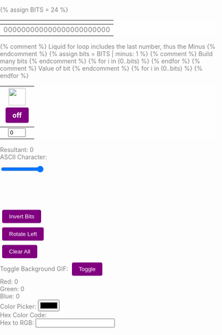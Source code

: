 {% assign BITS = 24 %}
<style>
    body {
        background-image: url('images/sunset.gif');
        background-size: cover;
        background-position: center;
        margin: 0;
        padding: 0;
        height: 160vh;
        color: grey;
    }

    td {
        text-align: center;
        vertical-align: middle;
        color: white;
    }

    #opacity-slider {
        width: 100%;
    }

    table {
        background-color: rgba(255, 255, 255, 0.8);
    }

    #binary {
        color: grey;
    }

    /* Updated button styles */
    .button {
        padding: 8px 16px; /* Adjust padding for a smaller size */
        background-color: purple; /* Purple background color */
        color: white;
        border: none;
        border-radius: 4px; /* Add rounded corners */
        cursor: pointer;
        margin: 5px;
    }

    button {
        padding: 8px 16px; /* Adjust padding for a smaller size */
        background-color: purple; /* Purple background color */
        color: white;
        border: none;
        border-radius: 4px; /* Add rounded corners */
        cursor: pointer;
        margin: 5px;
    }
</style>


<style>
    td {
        text-align: center;
        vertical-align: middle;
    }

    #opacity-slider {
        width: 100%;
    }
</style>
<table>
    <thead>
        <tr class="" id="">
            <th></th>
        </tr>
    </thead>
    <tbody>
        <tr>
            <td id="binary">000000000000000000000000</td>
        </tr>
    </tbody>
</table>
{% comment %}
Liquid for loop includes the last number, thus the Minus
{% endcomment %}
{% assign bits = BITS | minus: 1 %}
<table>
    <thead>
        <tr>
            {% comment %}
            Build many bits
            {% endcomment %}
            {% for i in (0..bits) %}
            <th>
                <img id="bulb{{ i }}" src="{{site.baseurl}}/images/lightoff.jpg" alt="" width="40" height="Auto">
                <div class="button" id="butt{{ i }}" style="background-color:purple" onclick="toggleBit({{ i }})">off</div>
            </th>
            {% endfor %}
        </tr>
    </thead>
    <tbody>
        <tr>
            {% comment %}
            Value of bit
            {% endcomment %}
            {% for i in (0..bits) %}
            <td>
                <input type='text' id="digit{{ i }}" value="0" size="2" readonly>
            </td>
            {% endfor %}
        </tr>
    </tbody>
</table>
<div>
    <label for="resultant">Resultant:</label>
    <span id="resultant-value">0</span>
</div>
<div>
    <label for="ascii-character">ASCII Character:</label>
    <span id="ascii-character-value"></span>
</div>
<div id="color-display" style="width: 100px; height: 100px; margin-top: 10px; position: relative;">
    <input type="range" id="opacity-slider" min="0" max="1" step="0.01" value="1" oninput="updateColorDisplay()">
</div>
<div>
    <button onclick="invertBits()">Invert Bits</button>
</div>
<div>
    <button onclick="rotateBitsLeft()">Rotate Left</button>
</div>
<div>
    <button onclick="clearAll()">Clear All</button>
</div>
<div>
    <label for="toggle-gif-btn">Toggle Background GIF:</label>
    <button id="toggle-gif-btn" onclick="toggleBackgroundGif()">Toggle</button>
</div>
<div id="rgb-values">
    <label for="red-value">Red:</label>
    <span id="red-value">0</span>
    <br>
    <label for="green-value">Green:</label>
    <span id="green-value">0</span>
    <br>
    <label for="blue-value">Blue:</label>
    <span id="blue-value">0</span>
</div>
<div>
    <label for="color-picker">Color Picker:</label>
    <input type="color" id="color-picker" onchange="updateColorDisplay(); updateBinaryFromColor();">
</div>
<div>
    <label for="hex-color-code">Hex Color Code:</label>
    <span id="hex-color-code-value"></span>
</div>
<div>
    <label for="hex-to-rgb-input">Hex to RGB:</label>
    <input type="text" id="hex-to-rgb-input" oninput="updateRGBFromHex()">
</div>

<script>
    const BITS = {{ BITS }};
    const MAX = 2 ** BITS - 1;
    const IMAGE_ON = "{{site.baseurl}}/images/lighton.jpg";
    const IMAGE_OFF = "{{site.baseurl}}/images/lightoff.jpg";
    // return string with the current value of each bit
    function getBits() {
        let bits = "";
        for (let i = 0; i < BITS; i++) {
            bits = bits + document.getElementById('digit' + i).value;
        }
        return bits;
    }
    // setter for Document Object Model (DOM) values
    function setConversions(binary) {
        document.getElementById('binary').innerHTML = binary;
        // Resultant value
        document.getElementById('resultant-value').innerHTML = parseInt(binary, 2);
        // Update ASCII character display
        updateAsciiCharacter();
        // Update color display
        updateColorDisplay();
    }
    // toggle selected bit and recalculate
    function toggleBit(i) {
        const dig = document.getElementById('digit' + i);
        const image = document.getElementById('bulb' + i);
        const butt = document.getElementById('butt' + i);
        // Change digit and visual
        if (image.src.match(IMAGE_ON)) {
            dig.value = 0;
            image.src = IMAGE_OFF;
            butt.innerHTML = 'off'; // Update button text to 'off'
        } else {
            dig.value = 1;
            image.src = IMAGE_ON;
            butt.innerHTML = 'on'; // Update button text to 'on'
        }
        // Binary numbers
        const binary = getBits();
        setConversions(binary);
    }
    // add is a positive integer, subtract is a negative integer
    function add(n) {
        let binary = getBits();
        // convert to decimal and do math
        let decimal = parseInt(binary, 2);
        if (n > 0) {  // PLUS
            decimal = MAX === decimal ? 0 : decimal += n; // OVERFLOW or PLUS
        } else  {     // MINUS
            decimal = 0 === decimal ? MAX : decimal += n; // OVERFLOW or MINUS
        }
        // convert the result back to binary
        binary = decimal.toString(2).padStart(BITS, '0');
        // update conversions
        setConversions(binary);
        // update bits
        for (let i = 0; i < BITS; i++) {
            let digit = binary.charAt(i);
            document.getElementById('digit' + i).value = digit;
            document.getElementById('bulb' + i).src = digit === "1" ? IMAGE_ON : IMAGE_OFF;
        }
    }
    function updateColorDisplay() {
    const binary = getBits();
    const red = parseInt(binary.substring(0, 8), 2);
    const green = parseInt(binary.substring(8, 16), 2);
    const blue = parseInt(binary.substring(16, 24), 2);
    const opacity = document.getElementById('opacity-slider').value;
    const colorDisplay = document.getElementById('color-display');
    colorDisplay.style.backgroundColor = `rgba(${red}, ${green}, ${blue}, ${opacity})`;

    // Update hexadecimal color code
    const hexColorCode = rgbToHex(red, green, blue);
    document.getElementById('hex-color-code-value').innerHTML = hexColorCode;

    // Update RGB values
    document.getElementById('red-value').innerHTML = red;
    document.getElementById('green-value').innerHTML = green;
    document.getElementById('blue-value').innerHTML = blue;

    // Update buttons based on the binary representation of the color
    for (let i = 0; i < BITS; i++) {
        const digit = binary.charAt(i);
        const image = document.getElementById('bulb' + i);
        const butt = document.getElementById('butt' + i);

        if (digit === "1") {
            image.src = IMAGE_ON;
            butt.innerHTML = 'on';
        } else {
            image.src = IMAGE_OFF;
            butt.innerHTML = 'off';
        }
    }
}
    // Update ASCII character display
    function updateAsciiCharacter() {
        const binary = getBits();
        const decimal = parseInt(binary, 2);
        const asciiCharacter = String.fromCharCode(decimal);
        const asciiDisplay = document.getElementById('ascii-character-value');
        if (decimal >= 32 && decimal <= 126) {
            // Display printable ASCII characters
            asciiDisplay.innerHTML = asciiCharacter;
        } else {
            // Display non-printable ASCII characters
            asciiDisplay.innerHTML = "Non-Printable";
        }
    }
    // Invert all bits in the binary representation
    function invertBits() {
        let binary = getBits();
        binary = binary.split('').map(bit => (bit === '0' ? '1' : '0')).join('');
        setConversions(binary);
        // Update bits
        for (let i = 0; i < BITS; i++) {
            let digit = binary.charAt(i);
            document.getElementById('digit' + i).value = digit;
            document.getElementById('bulb' + i).src = digit === "1" ? IMAGE_ON : IMAGE_OFF;
        }
        // Reset opacity to 1 when inverting bits
        document.getElementById('opacity-slider').value = 1;
        updateColorDisplay();
    }
    // Rotate bits to the left
    function rotateBitsLeft() {
        let binary = getBits();
        binary = binary.substring(1) + binary[0];
        setConversions(binary);
        // Update bits
        for (let i = 0; i < BITS; i++) {
            let digit = binary.charAt(i);
            document.getElementById('digit' + i).value = digit;
            document.getElementById('bulb' + i).src = digit === "1" ? IMAGE_ON : IMAGE_OFF;
        }
    }
    // Clear all numbers and set them to 0
    function clearAll() {
        for (let i = 0; i < BITS; i++) {
            document.getElementById('digit' + i).value = 0;
            document.getElementById('bulb' + i).src = IMAGE_OFF;
        }
        // Set binary representation to all zeros
        const binary = '0'.repeat(BITS);
        setConversions(binary);
    }
    // Call the initial update functions
    updateAsciiCharacter();
    updateColorDisplay();
    // Initialize binary value to all zeros
    const initialBinary = '0'.repeat(BITS);
    setConversions(initialBinary);

    // Update binary from color picker
    function updateBinaryFromColor() {
        const colorPicker = document.getElementById('color-picker');
        const color = colorPicker.value;
        const rgb = hexToRgb(color.substring(1)); // Exclude the '#' from the hex color
        const binary = rgbToBinary(rgb);
        setConversions(binary);
        // Update bits
        for (let i = 0; i < BITS; i++) {
            let digit = binary.charAt(i);
            document.getElementById('digit' + i).value = digit;
            document.getElementById('bulb' + i).src = digit === "1" ? IMAGE_ON : IMAGE_OFF;
        }
        updateColorDisplay();
    }

    // Update RGB from Hex input
    function updateRGBFromHex() {
        const hexInput = document.getElementById('hex-to-rgb-input').value;
        const rgb = hexToRgb(hexInput);
        if (rgb) {
            const binary = rgbToBinary(rgb);
            setConversions(binary);
            // Update bits
            for (let i = 0; i < BITS; i++) {
                let digit = binary.charAt(i);
                document.getElementById('digit' + i).value = digit;
                document.getElementById('bulb' + i).src = digit === "1" ? IMAGE_ON : IMAGE_OFF;
            }
            updateColorDisplay();
        } else {
            // Handle invalid hex input
            alert("Invalid Hex Color Code");
        }
    }

    // Toggle background GIF
    function toggleBackgroundGif() {
        const body = document.body;
        const currentBackground = body.style.backgroundImage;
        if (currentBackground === 'url("images/sunset.gif")') {
            // Turn off the background GIF
            body.style.backgroundImage = 'none';
        } else {
            // Turn on the background GIF
            body.style.backgroundImage = 'url("images/sunset.gif")';
        }
    }

    // Helper function to convert RGB to binary
    function rgbToBinary(rgb) {
        const binaryRed = rgbComponentToBinary(rgb.r);
        const binaryGreen = rgbComponentToBinary(rgb.g);
        const binaryBlue = rgbComponentToBinary(rgb.b);
        return binaryRed + binaryGreen + binaryBlue;
    }

    // Helper function to convert a single RGB component to binary
    function rgbComponentToBinary(component) {
        return component.toString(2).padStart(8, '0');
    }

    // Helper function to convert hex color to RGB
    function hexToRgb(hex) {
        const bigint = parseInt(hex, 16);
        if (!isNaN(bigint) && bigint >= 0 && bigint <= 0xFFFFFF) {
            const r = (bigint >> 16) & 255;
            const g = (bigint >> 8) & 255;
            const b = bigint & 255;
            return { r, g, b };
        } else {
            return null; // Invalid hex value
        }
    }

    // Helper function to convert RGB to hexadecimal
    function rgbToHex(r, g, b) {
        const componentToHex = (c) => {
            const hex = c.toString(16);
            return hex.length == 1 ? '0' + hex : hex;
        };
        return '#' + componentToHex(r) + componentToHex(g) + componentToHex(b);
    }
</script>
